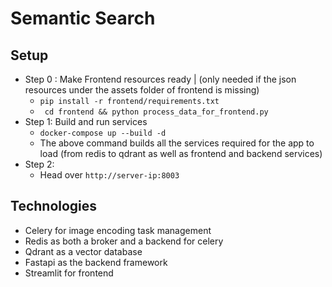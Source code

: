# Semantic Search

## Setup

* Step 0 : Make Frontend resources ready | (only needed if the json resources under the assets folder of frontend is missing)
    * ```pip install -r frontend/requirements.txt```
    * `` cd frontend && python process_data_for_frontend.py``
* Step 1: Build and run services
  * ```docker-compose up --build -d```
  * The above command builds all the services required for the app to load (from redis to qdrant as well as frontend and backend services)
* Step 2:
  * Head over ```http://server-ip:8003```

## Technologies
* Celery for image encoding task management
* Redis as both a broker and a backend for celery
* Qdrant as a vector database
* Fastapi as the backend framework
* Streamlit for frontend

